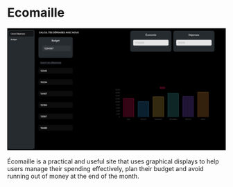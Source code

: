 # Ecomaille <Badge type="tip" text="Js" />

![todo liste](../images/budget-calculator.png)

Écomaille is a practical and useful site that uses graphical displays to help users manage their spending effectively, plan their budget and avoid running out of money at the end of the month.
